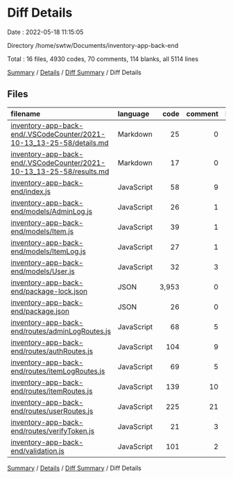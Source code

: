 # Diff Details

Date : 2022-05-18 11:15:05

Directory /home/swtw/Documents/inventory-app-back-end

Total : 16 files,  4930 codes, 70 comments, 114 blanks, all 5114 lines

[Summary](results.md) / [Details](details.md) / [Diff Summary](diff.md) / Diff Details

## Files
| filename | language | code | comment | blank | total |
| :--- | :--- | ---: | ---: | ---: | ---: |
| [inventory-app-back-end/.VSCodeCounter/2021-10-13_13-25-58/details.md](/inventory-app-back-end/.VSCodeCounter/2021-10-13_13-25-58/details.md) | Markdown | 25 | 0 | 6 | 31 |
| [inventory-app-back-end/.VSCodeCounter/2021-10-13_13-25-58/results.md](/inventory-app-back-end/.VSCodeCounter/2021-10-13_13-25-58/results.md) | Markdown | 17 | 0 | 7 | 24 |
| [inventory-app-back-end/index.js](/inventory-app-back-end/index.js) | JavaScript | 58 | 9 | 10 | 77 |
| [inventory-app-back-end/models/AdminLog.js](/inventory-app-back-end/models/AdminLog.js) | JavaScript | 26 | 1 | 2 | 29 |
| [inventory-app-back-end/models/Item.js](/inventory-app-back-end/models/Item.js) | JavaScript | 39 | 1 | 2 | 42 |
| [inventory-app-back-end/models/ItemLog.js](/inventory-app-back-end/models/ItemLog.js) | JavaScript | 27 | 1 | 2 | 30 |
| [inventory-app-back-end/models/User.js](/inventory-app-back-end/models/User.js) | JavaScript | 32 | 3 | 3 | 38 |
| [inventory-app-back-end/package-lock.json](/inventory-app-back-end/package-lock.json) | JSON | 3,953 | 0 | 1 | 3,954 |
| [inventory-app-back-end/package.json](/inventory-app-back-end/package.json) | JSON | 26 | 0 | 1 | 27 |
| [inventory-app-back-end/routes/adminLogRoutes.js](/inventory-app-back-end/routes/adminLogRoutes.js) | JavaScript | 68 | 5 | 7 | 80 |
| [inventory-app-back-end/routes/authRoutes.js](/inventory-app-back-end/routes/authRoutes.js) | JavaScript | 104 | 9 | 21 | 134 |
| [inventory-app-back-end/routes/itemLogRoutes.js](/inventory-app-back-end/routes/itemLogRoutes.js) | JavaScript | 69 | 5 | 6 | 80 |
| [inventory-app-back-end/routes/itemRoutes.js](/inventory-app-back-end/routes/itemRoutes.js) | JavaScript | 139 | 10 | 14 | 163 |
| [inventory-app-back-end/routes/userRoutes.js](/inventory-app-back-end/routes/userRoutes.js) | JavaScript | 225 | 21 | 26 | 272 |
| [inventory-app-back-end/routes/verifyToken.js](/inventory-app-back-end/routes/verifyToken.js) | JavaScript | 21 | 3 | 2 | 26 |
| [inventory-app-back-end/validation.js](/inventory-app-back-end/validation.js) | JavaScript | 101 | 2 | 4 | 107 |

[Summary](results.md) / [Details](details.md) / [Diff Summary](diff.md) / Diff Details